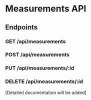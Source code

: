 # Measurements API

## Endpoints

### GET /api/measurements
### POST /api/measurements
### PUT /api/measurements/:id
### DELETE /api/measurements/:id

[Detailed documentation will be added]
